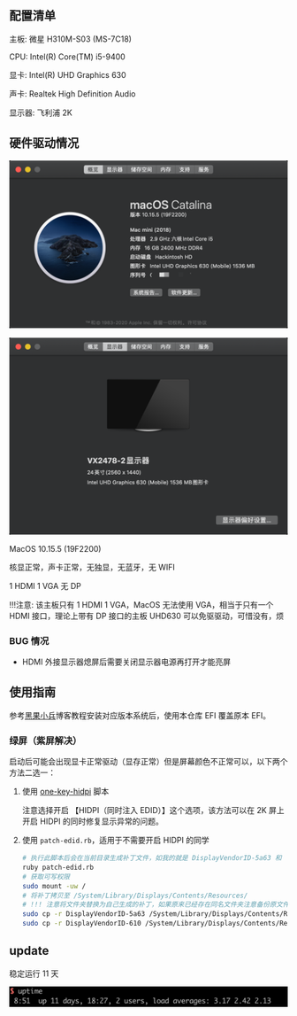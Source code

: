 ## 配置清单

主板: 微星 H310M-S03 (MS-7C18)

CPU: Intel(R) Core(TM) i5-9400

显卡: Intel(R) UHD Graphics 630

声卡: Realtek High Definition Audio

显示器: 飞利浦 2K

## 硬件驱动情况

![about this mac](images/about-this-mac.png)

![display](images/display.png)

MacOS 10.15.5 (19F2200)

核显正常，声卡正常，无独显，无蓝牙，无 WIFI

1 HDMI 1 VGA 无 DP

!!!注意: 该主板只有 1 HDMI 1 VGA，MacOS 无法使用 VGA，相当于只有一个 HDMI 接口，理论上带有 DP 接口的主板 UHD630 可以免驱驱动，可惜没有，烦

### BUG 情况

- HDMI 外接显示器熄屏后需要关闭显示器电源再打开才能亮屏

## 使用指南

参考[黑果小兵](https://blog.daliansky.net/)博客教程安装对应版本系统后，使用本仓库 EFI 覆盖原本 EFI。

### 绿屏（紫屏解决）

启动后可能会出现显卡正常驱动（显存正常）但是屏幕颜色不正常可以，以下两个方法二选一：

1. 使用 [one-key-hidpi](https://github.com/xzhih/one-key-hidpi) 脚本

    注意选择开启 【HIDPI（同时注入 EDID）】这个选项，该方法可以在 2K 屏上开启 HIDPI 的同时修复显示异常的问题。

2. 使用 `patch-edid.rb`，适用于不需要开启 HIDPI 的同学
    
    ```Bash
    # 执行此脚本后会在当前目录生成补丁文件，如我的就是 DisplayVendorID-5a63 和  DisplayVendorID-610 两个文件夹
    ruby patch-edid.rb
    # 获取可写权限
    sudo mount -uw /
    # 将补丁拷贝至 /System/Library/Displays/Contents/Resources/
    # !!! 注意将文件夹替换为自己生成的补丁，如果原来已经存在同名文件夹注意备份原文件夹
    sudo cp -r DisplayVendorID-5a63 /System/Library/Displays/Contents/Resources/Overrides
    sudo cp -r DisplayVendorID-610 /System/Library/Displays/Contents/Resources/Overrides
    ```

## update

稳定运行 11 天

![uptime](images/uptime.png)
